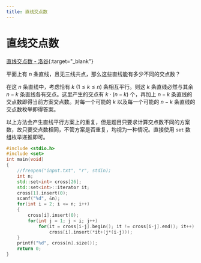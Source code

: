 ```yaml
---
title: 直线交点数
---
```


# 直线交点数

[直线交点数 - 洛谷](https://www.luogu.com.cn/problem/P2789){:target="_blank"}

平面上有 $n$ 条直线，且无三线共点，那么这些直线能有多少不同的交点数？

在这 $n$ 条直线中，考虑恰有 $k\ (1 \le k \le n)$ 条相互平行。则这 $k$ 条直线必然与其余 $n-k$ 条直线各有交点。这里产生的交点有 $k\cdot(n-k)$ 个，再加上 $n-k$ 条直线的交点数即得当前方案交点数。对每一个可能的 $k$ 以及每一个可能的 $n-k$ 条直线的交点数枚举即得答案。

以上方法会产生直线平行方案上的重复，但是题目只要求计算交点数不同的方案数，故只要交点数相同，不管方案是否重复，均视为一种情况。直接使用 `set` 数组枚举递推即可。

```c++
#include <stdio.h>
#include <set>
int main(void)
{
    //freopen("input.txt", "r", stdin);
    int n;
    std::set<int> cross[26];
    std::set<int>::iterator it;
    cross[1].insert(0);
    scanf("%d", &n);
    for(int i = 2; i <= n; i++)
    {
        cross[i].insert(0);
        for(int j = 1; j < i; j++)
            for(it = cross[i-j].begin(); it != cross[i-j].end(); it++)
                cross[i].insert(*it+(j*(i-j)));
    }
    printf("%d", cross[n].size());
    return 0;
}
```
